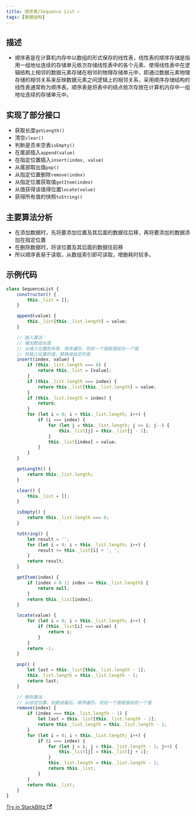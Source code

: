```yaml
---
title: 顺序表/Sequence List ✓
tags: [数据结构]
---
```


## 描述

- 顺序表是在计算机内存中以数组的形式保存的线性表，线性表的顺序存储是指用一组地址连续的存储单元依次存储线性表中的各个元素、使得线性表中在逻辑结构上相邻的数据元素存储在相邻的物理存储单元中，即通过数据元素物理存储的相邻关系来反映数据元素之间逻辑上的相邻关系，采用顺序存储结构的线性表通常称为顺序表。顺序表是将表中的结点依次存放在计算机内存中一组地址连续的存储单元中。

<!-- more -->

## 实现了部分接口

- 获取长度`getLength()`
- 清空`clear()`
- 判断是否未空表`isEmpty()`
- 在尾部插入`append(value)`
- 在指定位置插入`insert(index, value)`
- 从尾部取出值`pop()`
- 从指定位置删除`remove(index)`
- 从指定位置获取值`getItem(index)`
- 从值获得该值得位置`locate(value)`
- 获得所有值的快照`toString()`

## 主要算法分析

- 在添加数据时，先将要添加位置及其后面的数据往后移，再将要添加的数据添加在指定位置
- 在删除数据时，将该位置及其后面的数据往前移
- 所以顺序表易于读取，从数组索引即可读取，增删耗时较多。

## 示例代码

```js
class SequenceList {
    constructor() {
        this._list = [];
    }

    append(value) {
        this._list[this._list.length] = value;
    }

    // 插入算法：
    // 增加数组长度
    // 从插入位置到末尾，倒序遍历，将前一个值赋值给后一个值
    // 将插入位置的值，替换成给定的值
    insert(index, value) {
        if (this._list.length === 0) {
            return this._list = [value];
        }
        if (this._list.length === index) {
            return this._list[this._list.length] = value;
        }
        if (this._list.length < index) {
            return;
        }
        for (let i = 0; i < this._list.length; i++) {
            if (i === index) {
                for (let j = this._list.length; j >= i; j--) {
                    this._list[j] = this._list[j - 1];
                }
                this._list[index] = value;
            }
        }
    }

    getLength() {
        return this._list.length;
    }

    clear() {
        this._list = [];
    }

    isEmpty() {
        return this._list.length === 0;
    }

    toString() {
        let result = '';
        for (let i = 0; i < this._list.length; i++) {
            result += this._list[i] + ', ';
        }
        return result;
    }

    getItem(index) {
        if (index < 0 || index >= this._list.length) {
            return null;
        }
        return this._list[index];
    }

    locate(value) {
        for (let i = 0; i < this._list.length; i++) {
            if (this._list[i] === value) {
                return i;
            }
        }
        return -1;
    }

    pop() {
        let last = this._list[this._list.length - 1];
        this._list.length = this._list.length - 1;
        return last;
    }

    // 删除算法：
    // 从给定位置，到数组最后，顺序遍历，将后一个值赋值给前一个值
    remove(index) {
        if (index === this._list.length - 1) {
            let last = this._list[this._list.length - 1];
            return this._list.length = this._list.length - 1;
        }
        for (let i = 0; i < this._list.length; i++) {
            if (i === index) {
                for (let j = i; j < this._list.length - 1; j++) {
                    this._list[j] = this._list[j + 1];
                }
                this._list.length = this._list.length - 1;
                return this._list;
            }
        }
        return this._list;
    }
}
```

<a class="stackblitz" href="https://stackblitz.com/edit/node-wps8mf?file=data-structure%2Fsequence-list.js">Try in StackBlitz <svg width="13.5" height="13.5" aria-hidden="true" viewBox="0 0 24 24" class="iconExternalLink_node_modules-@docusaurus-theme-classic-lib-next-theme-IconExternalLink-styles-module"><path fill="currentColor" d="M21 13v10h-21v-19h12v2h-10v15h17v-8h2zm3-12h-10.988l4.035 4-6.977 7.07 2.828 2.828 6.977-7.07 4.125 4.172v-11z"></path></svg></a>

